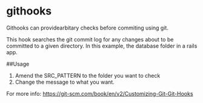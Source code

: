 # githooks
Githooks can providearbitary checks before commiting using git.

This hook searches the git commit log for any changes about to be committed to a given directory.
In this example, the database folder in a rails app.

##Usage

1. Amend the SRC_PATTERN to the folder you want to check
2. Change the message to what you want.

For more info: https://git-scm.com/book/en/v2/Customizing-Git-Git-Hooks 
